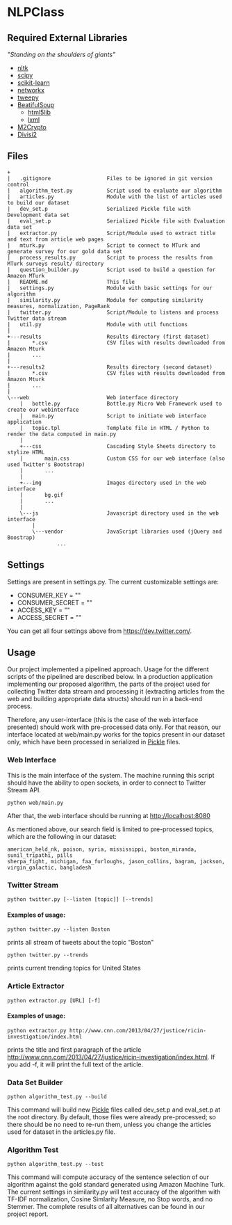 NLPClass
========

Required External Libraries
--------

*"Standing on the shoulders of giants"*

- [nltk](http://nltk.org/)
- [scipy](http://www.scipy.org/)
- [scikit-learn](http://scikit-learn.org/)
- [networkx](http://networkx.github.io/)
- [tweepy](https://github.com/tweepy/tweepy)
- [BeatifulSoup](http://www.crummy.com/software/BeautifulSoup/)
    - [html5lib](https://pypi.python.org/pypi/html5lib)
    - [lxml](https://pypi.python.org/pypi/lxml)
- [M2Crypto](http://chandlerproject.org/Projects/MeTooCrypto)
- [Divisi2](http://csc.media.mit.edu/docs/divisi2/install.html)

Files
--------

	+
	|   .gitignore  				Files to be ignored in git version control
	|   algorithm_test.py 			Script used to evaluate our algorithm
	|   articles.py 				Module with the list of articles used to build our dataset
	|   dev_set.p 					Serialized Pickle file with Development data set
	|   eval_set.p 					Serialized Pickle file with Evaluation data set
	|   extractor.py 				Script/Module used to extract title and text from article web pages
	|   mturk.py 					Script to connect to MTurk and generate survey for our gold data set
	|   process_results.py 			Script to process the results from MTurk surveys result/ directory
	|   question_builder.py 		Script used to build a question for Amazon MTurk
	|   README.md 					This file
	|   settings.py  				Module with basic settings for our algorithm
	|   similarity.py 				Module for computing similarity measures, normalization, PageRank
	|   twitter.py 					Script/Module to listens and process Twitter data stream
	|   util.py 					Module with util functions
	|   
	+---results 					Results directory (first dataset)
	|       *.csv  					CSV files with results downloaded from Amazon Mturk
	|       ...
	|       
	+---results2 					Results directory (second dataset)
	|       *.csv  					CSV files with results downloaded from Amazon Mturk
	|       ...
	|       
	\---web 						Web interface directory
	    |   bottle.py 				Bottle.py Micro Web Framework used to create our webinterface
	    |   main.py 				Script to initiate web interface application
	    |   topic.tpl 				Template file in HTML / Python to render the data computed in main.py
	    |   
	    +---css 					Cascading Style Sheets directory to stylize HTML
	    |       main.css  			Custom CSS for our web interface (also used Twitter's Bootstrap)
	    |       ...
	    |       
	    +---img 					Images directory used in the web interface
	    |       bg.gif
	    |       ...    
	    |       
	    \---js 						Javascript directory used in the web interface
	        |   
	        \---vendor				JavaScript libraries used (jQuery and Boostrap)
	                ...


Settings
--------

Settings are present in settings.py. The current customizable settings are:

* CONSUMER_KEY = ""
* CONSUMER_SECRET = ""
* ACCESS_KEY = ""
* ACCESS_SECRET = ""

You can get all four settings above from <https://dev.twitter.com/>.


Usage
--------
Our project implemented a pipelined approach. Usage for the different scripts 
of the pipelined are described below. In a production application implementing
our proposed algorithm, the parts of the project used for collecting Twitter data stream
and processing it (extracting articles from the web and building appropriate data structs)
should run in a back-end process.

Therefore, any user-interface (this is the case of the web interface presented) should work
with pre-processed data only. For that reason, our interface located at web/main.py works for
the topics present in our dataset only, which have been processed in serialized in [Pickle](http://docs.python.org/2/library/pickle.html)
files.

### Web Interface

This is the main interface of the system. The machine running this script should have the ability to open sockets, in order to connect to Twitter Stream API.
	
	python web/main.py 

After that, the web interface should be running at <http://localhost:8080>

As mentioned above, our search field is limited to pre-processed topics, which are the following in our dataset:
	
	american_held_nk, poison, syria, mississippi, boston_miranda, sunil_tripathi, pills 
	sherpa_fight, michigan, faa_furloughs, jason_collins, bagram, jackson, virgin_galactic, bangladesh

### Twitter Stream

	python twitter.py [--listen [topic]] [--trends]

#### Examples of usage:

	python twitter.py --listen Boston
prints all stream of tweets about the topic "Boston"

	python twitter.py --trends
prints current trending topics for United States

### Article Extractor

	python extractor.py [URL] [-f]

#### Examples of usage:

	python extractor.py http://www.cnn.com/2013/04/27/justice/ricin-investigation/index.html
prints the title and first paragraph of the article <http://www.cnn.com/2013/04/27/justice/ricin-investigation/index.html>. If you add -f, it will print the full text of the article.

### Data Set Builder

	python algorithm_test.py --build

This command will build new [Pickle](http://docs.python.org/2/library/pickle.html) files called dev_set.p and eval_set.p at the root directory. By default, those files were already pre-processed; so there should be no need to re-run them, unless you change the articles used for dataset in the articles.py file. 

### Algorithm Test

	python algorithm_test.py --test

This command will compute accuracy of the sentence selection of our algorithm against the gold standard generated using Amazon Machine Turk.
The current settings in similarity.py will test accuracy of the algorithm with TF-IDF normalization, Cosine Simlarity Measure, no Stop words, and no Stemmer. The complete results of all alternatives can be found in our project report.
